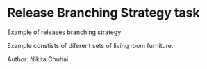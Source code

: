 # Release Branching Strategy task
 Example of releases branching strategy
 
 Example constists of diferent sets of living room furniture.
 
 Author: Nikita Chuhai.
